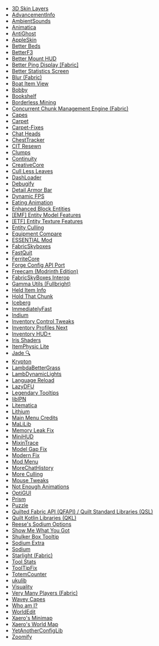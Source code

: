 - <a href="https://modrinth.com/mod/3dskinlayers" target="_blank">3D Skin Layers</a>
- <a href="https://modrinth.com/mod/advancementinfo" target="_blank">AdvancementInfo</a>
- <a href="https://modrinth.com/mod/ambientsounds" target="_blank">AmbientSounds</a>
- <a href="https://modrinth.com/mod/animatica" target="_blank">Animatica</a>
- <a href="https://modrinth.com/mod/antighost" target="_blank">AntiGhost</a>
- <a href="https://modrinth.com/mod/appleskin" target="_blank">AppleSkin</a>
- <a href="https://modrinth.com/mod/better-beds" target="_blank">Better Beds</a>
- <a href="https://modrinth.com/mod/betterf3" target="_blank">BetterF3</a>
- <a href="https://modrinth.com/mod/better-mount-hud" target="_blank">Better Mount HUD</a>
- <a href="https://modrinth.com/mod/better-ping-display-fabric" target="_blank">Better Ping Display [Fabric]</a>
- <a href="https://modrinth.com/mod/better-stats" target="_blank">Better Statistics Screen</a>
- <a href="https://modrinth.com/mod/blur-fabric" target="_blank">Blur (Fabric)</a>
- <a href="https://modrinth.com/mod/boat-item-view" target="_blank">Boat Item View</a>
- <a href="https://modrinth.com/mod/bobby" target="_blank">Bobby</a>
- <a href="https://modrinth.com/mod/bookshelf-lib" target="_blank">Bookshelf</a>
- <a href="https://modrinth.com/mod/borderless-mining" target="_blank">Borderless Mining</a>
- <a href="https://modrinth.com/mod/c2me-fabric" target="_blank">Concurrent Chunk Management Engine (Fabric)</a>
- <a href="https://modrinth.com/mod/capes" target="_blank">Capes</a>
- <a href="https://modrinth.com/mod/carpet" target="_blank">Carpet</a>
- <a href="https://modrinth.com/mod/carpet-fixes" target="_blank">Carpet-Fixes</a>
- <a href="https://modrinth.com/mod/chat-heads" target="_blank">Chat Heads</a>
- <a href="https://modrinth.com/mod/chest-tracker" target="_blank">ChestTracker</a>
- <a href="https://modrinth.com/mod/cit-resewn" target="_blank">CIT Resewn</a>
- <a href="https://modrinth.com/mod/clumps" target="_blank">Clumps</a>
- <a href="https://modrinth.com/mod/continuity" target="_blank">Continuity</a>
- <a href="https://modrinth.com/mod/creativecore" target="_blank">CreativeCore</a>
- <a href="https://modrinth.com/mod/cull-less-leaves" target="_blank">Cull Less Leaves</a>
- <a href="https://modrinth.com/mod/dashloader" target="_blank">DashLoader</a>
- <a href="https://modrinth.com/mod/debugify" target="_blank">Debugify</a>
- <a href="https://modrinth.com/mod/detail-armor-bar" target="_blank">Detail Armor Bar</a>
- <a href="https://modrinth.com/mod/dynamic-fps" target="_blank">Dynamic FPS</a>
- <a href="https://modrinth.com/mod/eating-animation" target="_blank">Eating Animation</a>
- <a href="https://modrinth.com/mod/ebe" target="_blank">Enhanced Block Entities</a>
- <a href="https://modrinth.com/mod/entity-model-features" target="_blank">[EMF] Entity Model Features</a>
- <a href="https://modrinth.com/mod/entitytexturefeatures" target="_blank">[ETF] Entity Texture Features</a>
- <a href="https://modrinth.com/mod/entityculling" target="_blank">Entity Culling</a>
- <a href="https://modrinth.com/mod/equipment-compare" target="_blank">Equipment Compare</a>
- <a href="https://modrinth.com/mod/essential" target="_blank">ESSENTIAL Mod</a>
- <a href="https://modrinth.com/mod/fabricskyboxes" target="_blank">FabricSkyboxes</a>
- <a href="https://modrinth.com/mod/fastquit" target="_blank">FastQuit</a>
- <a href="https://modrinth.com/mod/ferrite-core" target="_blank">FerriteCore</a>
- <a href="https://modrinth.com/mod/forge-config-api-port" target="_blank">Forge Config API Port</a>
- <a href="https://modrinth.com/mod/freecam" target="_blank">Freecam (Modrinth Edition)</a>
- <a href="https://modrinth.com/mod/fabricskyboxes-interop" target="_blank">FabricSkyBoxes Interop</a>
- <a href="https://modrinth.com/mod/gamma-utils" target="_blank">Gamma Utils (Fullbright)</a>
- <a href="https://modrinth.com/mod/held-item-info" target="_blank">Held Item Info</a>
- <a href="https://modrinth.com/mod/hold-that-chunk" target="_blank">Hold That Chunk</a>
- <a href="https://modrinth.com/mod/iceberg" target="_blank">Iceberg</a>
- <a href="https://modrinth.com/mod/immediatelyfast" target="_blank">ImmediatelyFast</a>
- <a href="https://modrinth.com/mod/indium" target="_blank">Indium</a>
- <a href="https://modrinth.com/mod/inventory-control-tweaks" target="_blank">Inventory Control Tweaks</a>
- <a href="https://modrinth.com/mod/inventory-profiles-next" target="_blank">Inventory Profiles Next</a>
- <a href="https://www.curseforge.com/minecraft/mc-mods/inventory-hud-forge" target="_blank">Inventory HUD+</a>
- <a href="https://modrinth.com/mod/iris" target="_blank">Iris Shaders</a>
- <a href="https://modrinth.com/mod/itemphysic-lite" target="_blank">ItemPhysic Lite</a>
- <a href="https://modrinth.com/mod/jade" target="_blank">Jade 🔍</a>
- <a href="https://modrinth.com/mod/krypton" target="_blank">Krypton</a>
- <a href="https://modrinth.com/mod/lambdabettergrass" target="_blank">LambdaBetterGrass</a>
- <a href="https://modrinth.com/mod/lambdynamiclights" target="_blank">LambDynamicLights</a>
- <a href="https://modrinth.com/mod/language-reload" target="_blank">Language Reload</a>
- <a href="https://modrinth.com/mod/lazydfu" target="_blank">LazyDFU</a>
- <a href="https://modrinth.com/mod/legendary-tooltips" target="_blank">Legendary Tooltips</a>
- <a href="https://modrinth.com/mod/libipn" target="_blank">libIPN</a>
- <a href="https://www.curseforge.com/minecraft/mc-mods/litematica" target="_blank">Litematica</a>
- <a href="https://modrinth.com/mod/lithium" target="_blank">Lithium</a>
- <a href="https://modrinth.com/mod/main-menu-credits" target="_blank">Main Menu Credits</a>
- <a href="https://www.curseforge.com/minecraft/mc-mods/malilib" target="_blank">MaLiLib</a>
- <a href="https://modrinth.com/mod/memoryleakfix" target="_blank">Memory Leak Fix</a>
- <a href="https://www.curseforge.com/minecraft/mc-mods/minihud" target="_blank">MiniHUD</a>
- <a href="https://modrinth.com/mod/mixintrace" target="_blank">MixinTrace</a>
- <a href="https://modrinth.com/mod/modelfix" target="_blank">Model Gap Fix</a>
- <a href="https://modrinth.com/mod/modernfix" target="_blank">Modern Fix</a>
- <a href="https://modrinth.com/mod/modmenu" target="_blank">Mod Menu</a>
- <a href="https://modrinth.com/mod/morechathistory" target="_blank">MoreChatHistory</a>
- <a href="https://modrinth.com/mod/moreculling" target="_blank">More Culling</a>
- <a href="https://modrinth.com/mod/mouse-tweaks" target="_blank">Mouse Tweaks</a>
- <a href="https://modrinth.com/mod/not-enough-animations" target="_blank">Not Enough Animations</a>
- <a href="https://modrinth.com/mod/optigui" target="_blank">OptiGUI</a>
- <a href="https://modrinth.com/mod/prism-lib" target="_blank">Prism</a>
- <a href="https://modrinth.com/mod/puzzle" target="_blank">Puzzle</a>
- <a href="https://modrinth.com/mod/qsl" target="_blank">Quilted Fabric API (QFAPI) / Quilt Standard Libraries (QSL)</a>
- <a href="https://modrinth.com/mod/qkl" target="_blank">Quilt Kotlin Libraries (QKL)</a>
- <a href="https://modrinth.com/mod/reeses-sodium-options" target="_blank">Reese's Sodium Options</a>
- <a href="https://modrinth.com/mod/show-me-what-you-got" target="_blank">Show Me What You Got</a>
- <a href="https://modrinth.com/mod/shulkerboxtooltip" target="_blank">Shulker Box Tooltip</a>
- <a href="https://modrinth.com/mod/sodium-extra" target="_blank">Sodium Extra</a>
- <a href="https://modrinth.com/mod/sodium" target="_blank">Sodium</a>
- <a href="https://modrinth.com/mod/starlight" target="_blank">Starlight (Fabric)</a>
- <a href="https://modrinth.com/mod/tool-stats" target="_blank">Tool Stats</a>
- <a href="https://modrinth.com/mod/tooltipfix" target="_blank">ToolTipFix</a>
- <a href="https://modrinth.com/mod/totemcounter" target="_blank">TotemCounter</a>
- <a href="https://modrinth.com/mod/ukulib" target="_blank">ukulib</a>
- <a href="https://modrinth.com/mod/visuality" target="_blank">Visuality</a>
- <a href="https://modrinth.com/mod/vmp-fabric" target="_blank">Very Many Players (Fabric)</a>
- <a href="https://modrinth.com/mod/wavey-capes" target="_blank">Wavey Capes</a>
- <a href="https://modrinth.com/mod/whoami" target="_blank">Who am I?</a>
- <a href="https://www.curseforge.com/minecraft/mc-mods/worldedit" target="_blank">WorldEdit</a>
- <a href="https://modrinth.com/mod/xaeros-minimap" target="_blank">Xaero's Minimap</a>
- <a href="https://modrinth.com/mod/xaeros-world-map" target="_blank">Xaero's World Map</a>
- <a href="https://modrinth.com/mod/yacl" target="_blank">YetAnotherConfigLib</a>
- <a href="https://modrinth.com/mod/zoomify" target="_blank">Zoomify</a>
